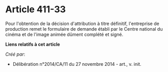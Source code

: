 # Article 411-33

Pour l'obtention de la décision d'attribution à titre définitif, l'entreprise de production remet le formulaire de demande
établi par le Centre national du cinéma et de l'image animée dûment complété et signé.

**Liens relatifs à cet article**

_Créé par_:

  - Délibération n°2014/CA/11 du 27 novembre 2014 - art., v. init.

